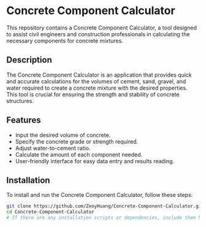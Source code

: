 # Concrete Component Calculator

This repository contains a Concrete Component Calculator, a tool designed to assist civil engineers and construction professionals in calculating the necessary components for concrete mixtures.

## Description

The Concrete Component Calculator is an application that provides quick and accurate calculations for the volumes of cement, sand, gravel, and water required to create a concrete mixture with the desired properties. This tool is crucial for ensuring the strength and stability of concrete structures.

## Features

- Input the desired volume of concrete.
- Specify the concrete grade or strength required.
- Adjust water-to-cement ratio.
- Calculate the amount of each component needed.
- User-friendly interface for easy data entry and results reading.

## Installation

To install and run the Concrete Component Calculator, follow these steps:

```bash
git clone https://github.com/ZeoyHuang/Concrete-Component-Calculator.git
cd Concrete-Component-Calculator
# If there are any installation scripts or dependencies, include them here
